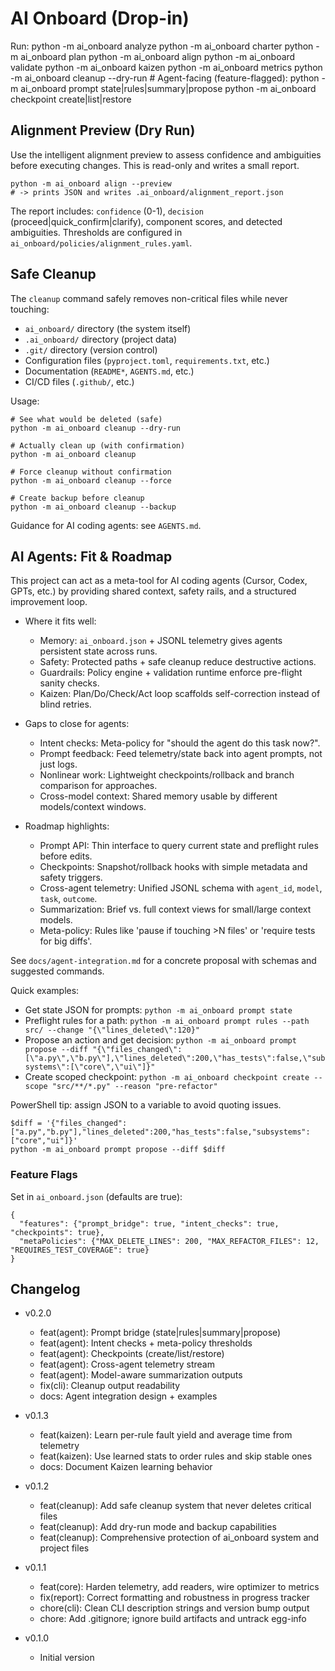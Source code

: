 # AI Onboard (Drop-in)

Run:
    python -m ai_onboard analyze
    python -m ai_onboard charter
    python -m ai_onboard plan
    python -m ai_onboard align
    python -m ai_onboard validate
    python -m ai_onboard kaizen
    python -m ai_onboard metrics
    python -m ai_onboard cleanup --dry-run
    # Agent-facing (feature-flagged):
    python -m ai_onboard prompt state|rules|summary|propose
    python -m ai_onboard checkpoint create|list|restore

## Alignment Preview (Dry Run)

Use the intelligent alignment preview to assess confidence and ambiguities before executing changes. This is read-only and writes a small report.

```
python -m ai_onboard align --preview
# -> prints JSON and writes .ai_onboard/alignment_report.json
```

The report includes: `confidence` (0-1), `decision` (proceed|quick_confirm|clarify), component scores, and detected ambiguities. Thresholds are configured in `ai_onboard/policies/alignment_rules.yaml`.

## Safe Cleanup

The `cleanup` command safely removes non-critical files while never touching:
- `ai_onboard/` directory (the system itself)
- `.ai_onboard/` directory (project data)
- `.git/` directory (version control)
- Configuration files (`pyproject.toml`, `requirements.txt`, etc.)
- Documentation (`README*`, `AGENTS.md`, etc.)
- CI/CD files (`.github/`, etc.)

Usage:
```
# See what would be deleted (safe)
python -m ai_onboard cleanup --dry-run

# Actually clean up (with confirmation)
python -m ai_onboard cleanup

# Force cleanup without confirmation
python -m ai_onboard cleanup --force

# Create backup before cleanup
python -m ai_onboard cleanup --backup
```

Guidance for AI coding agents: see `AGENTS.md`.

## AI Agents: Fit & Roadmap

This project can act as a meta-tool for AI coding agents (Cursor, Codex, GPTs, etc.) by providing shared context, safety rails, and a structured improvement loop.

- Where it fits well:
  - Memory: `ai_onboard.json` + JSONL telemetry gives agents persistent state across runs.
  - Safety: Protected paths + safe cleanup reduce destructive actions.
  - Guardrails: Policy engine + validation runtime enforce pre-flight sanity checks.
  - Kaizen: Plan/Do/Check/Act loop scaffolds self-correction instead of blind retries.

- Gaps to close for agents:
  - Intent checks: Meta-policy for "should the agent do this task now?".
  - Prompt feedback: Feed telemetry/state back into agent prompts, not just logs.
  - Nonlinear work: Lightweight checkpoints/rollback and branch comparison for approaches.
  - Cross-model context: Shared memory usable by different models/context windows.

- Roadmap highlights:
  - Prompt API: Thin interface to query current state and preflight rules before edits.
  - Checkpoints: Snapshot/rollback hooks with simple metadata and safety triggers.
  - Cross-agent telemetry: Unified JSONL schema with `agent_id`, `model`, `task`, `outcome`.
  - Summarization: Brief vs. full context views for small/large context models.
  - Meta-policy: Rules like 'pause if touching >N files' or 'require tests for big diffs'.

See `docs/agent-integration.md` for a concrete proposal with schemas and suggested commands.

Quick examples:
- Get state JSON for prompts: `python -m ai_onboard prompt state`
- Preflight rules for a path: `python -m ai_onboard prompt rules --path src/ --change "{\"lines_deleted\":120}"`
- Propose an action and get decision: `python -m ai_onboard prompt propose --diff "{\"files_changed\":[\"a.py\",\"b.py\"],\"lines_deleted\":200,\"has_tests\":false,\"subsystems\":[\"core\",\"ui\"]}"`
- Create scoped checkpoint: `python -m ai_onboard checkpoint create --scope "src/**/*.py" --reason "pre-refactor"`

PowerShell tip: assign JSON to a variable to avoid quoting issues.
```
$diff = '{"files_changed":["a.py","b.py"],"lines_deleted":200,"has_tests":false,"subsystems":["core","ui"]}'
python -m ai_onboard prompt propose --diff $diff
```

### Feature Flags

Set in `ai_onboard.json` (defaults are true):
```
{
  "features": {"prompt_bridge": true, "intent_checks": true, "checkpoints": true},
  "metaPolicies": {"MAX_DELETE_LINES": 200, "MAX_REFACTOR_FILES": 12, "REQUIRES_TEST_COVERAGE": true}
}
```

## Changelog

- v0.2.0
  - feat(agent): Prompt bridge (state|rules|summary|propose)
  - feat(agent): Intent checks + meta-policy thresholds
  - feat(agent): Checkpoints (create/list/restore)
  - feat(agent): Cross-agent telemetry stream
  - feat(agent): Model-aware summarization outputs
  - fix(cli): Cleanup output readability
  - docs: Agent integration design + examples

- v0.1.3
  - feat(kaizen): Learn per-rule fault yield and average time from telemetry
  - feat(kaizen): Use learned stats to order rules and skip stable ones
  - docs: Document Kaizen learning behavior

- v0.1.2
  - feat(cleanup): Add safe cleanup system that never deletes critical files
  - feat(cleanup): Add dry-run mode and backup capabilities
  - feat(cleanup): Comprehensive protection of ai_onboard system and project files

- v0.1.1
  - feat(core): Harden telemetry, add readers, wire optimizer to metrics
  - fix(report): Correct formatting and robustness in progress tracker
  - chore(cli): Clean CLI description strings and version bump output
  - chore: Add .gitignore; ignore build artifacts and untrack egg-info

- v0.1.0
  - Initial version

